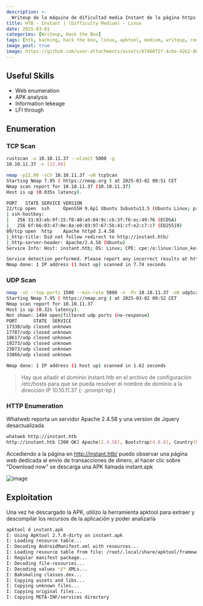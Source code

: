 ```yaml
---
description: >-
  Writeup de la máquina de dificultad media Instant de la página https://hackthebox.eu
title: HTB - Instant | (Difficulty Medium) - Linux
date: 2025-03-01
categories: [Writeup, Hack the Box]
tags: [htb, hacking, hack the box, linux, apktool, medium, writeup, redteam, pentesting]
image_post: true
image: https://github.com/user-attachments/assets/67468f2f-4cbe-42b2-8858-31c4815edee2
---
```


## Useful Skills

* Web enumeration
* APK analysis
* Information lekeage
* LFI through 

## Enumeration

### TCP Scan

 ```bash
rustscan -a 10.10.11.37 --ulimit 5000 -g
10.10.11.37 -> [22,80]
```

```bash
nmap -p22,80 -sCV 10.10.11.37 -oN tcpScan
Starting Nmap 7.95 ( https://nmap.org ) at 2025-03-02 09:51 CET
Nmap scan report for 10.10.11.37 (10.10.11.37)
Host is up (0.035s latency).

PORT   STATE SERVICE VERSION
22/tcp open  ssh     OpenSSH 9.6p1 Ubuntu 3ubuntu13.5 (Ubuntu Linux; protocol 2.0)
| ssh-hostkey: 
|   256 31:83:eb:9f:15:f8:40:a5:04:9c:cb:3f:f6:ec:49:76 (ECDSA)
|_  256 6f:66:03:47:0e:8a:e0:03:97:67:5b:41:cf:e2:c7:c7 (ED25519)
80/tcp open  http    Apache httpd 2.4.58
|_http-title: Did not follow redirect to http://instant.htb/
|_http-server-header: Apache/2.4.58 (Ubuntu)
Service Info: Host: instant.htb; OS: Linux; CPE: cpe:/o:linux:linux_kernel

Service detection performed. Please report any incorrect results at https://nmap.org/submit/ .
Nmap done: 1 IP address (1 host up) scanned in 7.74 seconds
```

### UDP Scan

 ```bash
nmap -sU --top-ports 1500 --min-rate 5000 -n -Pn 10.10.11.37 -oN udpScan
Starting Nmap 7.95 ( https://nmap.org ) at 2025-03-02 09:52 CET
Nmap scan report for 10.10.11.37
Host is up (0.32s latency).
Not shown: 1494 open|filtered udp ports (no-response)
PORT      STATE  SERVICE
17338/udp closed unknown
17787/udp closed unknown
18617/udp closed unknown
19273/udp closed unknown
23073/udp closed unknown
33866/udp closed unknown

Nmap done: 1 IP address (1 host up) scanned in 1.62 seconds
```

> Hay que añadir el dominio instant.htb en el archivo de configuración /etc/hosts para que se pueda resolver el nombre de dominio a la dirección IP 10.10.11.37
{: .prompt-tip }

### HTTP Enumeration

Whatweb reporta un servidor Apache 2.4.58 y una version de Jquery desactualizada

```bash
whatweb http://instant.htb
http://instant.htb [200 OK] Apache[2.4.58], Bootstrap[4.0.0], Country[RESERVED][ZZ], Email[support@instant.htb], HTML5, HTTPServer[Ubuntu Linux][Apache/2.4.58 (Ubuntu)], IP[10.10.11.37], JQuery[3.2.1], Script, Title[Instant Wallet]
```

Accediendo a la página en http://instant.htb/ puedo observar una página web dedicada al envío de transacciones de dinero, al hacer clic sobre "Download now" se descarga una APK llamada instant.apk

![image](https://github.com/user-attachments/assets/503fe436-1d66-4596-8383-5016c844cb1b)

## Exploitation

Una vez he descargado la APK, utilizo la herramienta apktool para extraer y descompilar los recursos de la aplicación y poder analizarla

```bash
apktool d instant.apk
I: Using Apktool 2.7.0-dirty on instant.apk
I: Loading resource table...
I: Decoding AndroidManifest.xml with resources...
I: Loading resource table from file: /root/.local/share/apktool/framework/1.apk
I: Regular manifest package...
I: Decoding file-resources...
I: Decoding values */* XMLs...
I: Baksmaling classes.dex...
I: Copying assets and libs...
I: Copying unknown files...
I: Copying original files...
I: Copying META-INF/services directory
```

